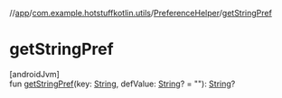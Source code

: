 //[app](../../../index.md)/[com.example.hotstuffkotlin.utils](../index.md)/[PreferenceHelper](index.md)/[getStringPref](get-string-pref.md)

# getStringPref

[androidJvm]\
fun [getStringPref](get-string-pref.md)(key: [String](https://kotlinlang.org/api/latest/jvm/stdlib/kotlin/-string/index.html), defValue: [String](https://kotlinlang.org/api/latest/jvm/stdlib/kotlin/-string/index.html)? = &quot;&quot;): [String](https://kotlinlang.org/api/latest/jvm/stdlib/kotlin/-string/index.html)?
